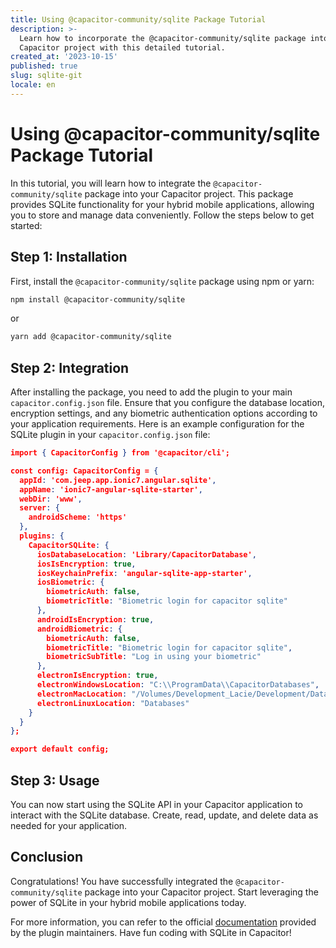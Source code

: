 ```yaml
---
title: Using @capacitor-community/sqlite Package Tutorial
description: >-
  Learn how to incorporate the @capacitor-community/sqlite package into your
  Capacitor project with this detailed tutorial.
created_at: '2023-10-15'
published: true
slug: sqlite-git
locale: en
---
```


# Using @capacitor-community/sqlite Package Tutorial

In this tutorial, you will learn how to integrate the `@capacitor-community/sqlite` package into your Capacitor project. This package provides SQLite functionality for your hybrid mobile applications, allowing you to store and manage data conveniently. Follow the steps below to get started:

## Step 1: Installation

First, install the `@capacitor-community/sqlite` package using npm or yarn:

```bash
npm install @capacitor-community/sqlite
```

or

```bash
yarn add @capacitor-community/sqlite
```

## Step 2: Integration

After installing the package, you need to add the plugin to your main `capacitor.config.json` file. Ensure that you configure the database location, encryption settings, and any biometric authentication options according to your application requirements. Here is an example configuration for the SQLite plugin in your `capacitor.config.json` file:

```json
import { CapacitorConfig } from '@capacitor/cli';

const config: CapacitorConfig = {
  appId: 'com.jeep.app.ionic7.angular.sqlite',
  appName: 'ionic7-angular-sqlite-starter',
  webDir: 'www',
  server: {
    androidScheme: 'https'
  },
  plugins: {
    CapacitorSQLite: {
      iosDatabaseLocation: 'Library/CapacitorDatabase',
      iosIsEncryption: true,
      iosKeychainPrefix: 'angular-sqlite-app-starter',
      iosBiometric: {
        biometricAuth: false,
        biometricTitle: "Biometric login for capacitor sqlite"
      },
      androidIsEncryption: true,
      androidBiometric: {
        biometricAuth: false,
        biometricTitle: "Biometric login for capacitor sqlite",
        biometricSubTitle: "Log in using your biometric"
      },
      electronIsEncryption: true,
      electronWindowsLocation: "C:\\ProgramData\\CapacitorDatabases",
      electronMacLocation: "/Volumes/Development_Lacie/Development/Databases",
      electronLinuxLocation: "Databases"
    }
  }
};

export default config;
```

## Step 3: Usage

You can now start using the SQLite API in your Capacitor application to interact with the SQLite database. Create, read, update, and delete data as needed for your application.

## Conclusion

Congratulations! You have successfully integrated the `@capacitor-community/sqlite` package into your Capacitor project. Start leveraging the power of SQLite in your hybrid mobile applications today.

For more information, you can refer to the official [documentation](https://github.com/capacitor-community/sqlite) provided by the plugin maintainers. Have fun coding with SQLite in Capacitor!
